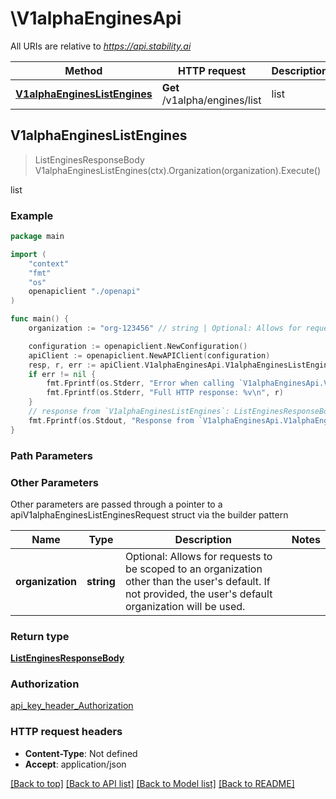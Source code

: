 # \V1alphaEnginesApi

All URIs are relative to *https://api.stability.ai*

Method | HTTP request | Description
------------- | ------------- | -------------
[**V1alphaEnginesListEngines**](V1alphaEnginesApi.md#V1alphaEnginesListEngines) | **Get** /v1alpha/engines/list | list



## V1alphaEnginesListEngines

> ListEnginesResponseBody V1alphaEnginesListEngines(ctx).Organization(organization).Execute()

list



### Example

```go
package main

import (
    "context"
    "fmt"
    "os"
    openapiclient "./openapi"
)

func main() {
    organization := "org-123456" // string | Optional: Allows for requests to be scoped to an organization other than the user's default.  If not provided, the user's default organization will be used. (optional)

    configuration := openapiclient.NewConfiguration()
    apiClient := openapiclient.NewAPIClient(configuration)
    resp, r, err := apiClient.V1alphaEnginesApi.V1alphaEnginesListEngines(context.Background()).Organization(organization).Execute()
    if err != nil {
        fmt.Fprintf(os.Stderr, "Error when calling `V1alphaEnginesApi.V1alphaEnginesListEngines``: %v\n", err)
        fmt.Fprintf(os.Stderr, "Full HTTP response: %v\n", r)
    }
    // response from `V1alphaEnginesListEngines`: ListEnginesResponseBody
    fmt.Fprintf(os.Stdout, "Response from `V1alphaEnginesApi.V1alphaEnginesListEngines`: %v\n", resp)
}
```

### Path Parameters



### Other Parameters

Other parameters are passed through a pointer to a apiV1alphaEnginesListEnginesRequest struct via the builder pattern


Name | Type | Description  | Notes
------------- | ------------- | ------------- | -------------
 **organization** | **string** | Optional: Allows for requests to be scoped to an organization other than the user&#39;s default.  If not provided, the user&#39;s default organization will be used. | 

### Return type

[**ListEnginesResponseBody**](ListEnginesResponseBody.md)

### Authorization

[api_key_header_Authorization](../README.md#api_key_header_Authorization)

### HTTP request headers

- **Content-Type**: Not defined
- **Accept**: application/json

[[Back to top]](#) [[Back to API list]](../README.md#documentation-for-api-endpoints)
[[Back to Model list]](../README.md#documentation-for-models)
[[Back to README]](../README.md)

